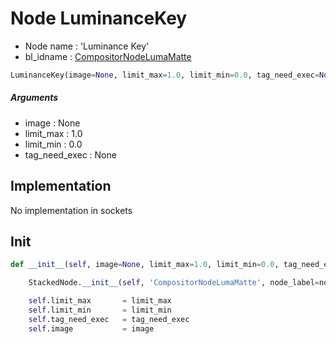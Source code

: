 # Node LuminanceKey

- Node name : 'Luminance Key'
- bl_idname : [CompositorNodeLumaMatte](https://docs.blender.org/api/current/bpy.types.CompositorNodeLumaMatte.html)


``` python
LuminanceKey(image=None, limit_max=1.0, limit_min=0.0, tag_need_exec=None, node_label=None, node_color=None)
```
##### Arguments

- image : None
- limit_max : 1.0
- limit_min : 0.0
- tag_need_exec : None

## Implementation

No implementation in sockets

## Init

``` python
def __init__(self, image=None, limit_max=1.0, limit_min=0.0, tag_need_exec=None, node_label=None, node_color=None):

    StackedNode.__init__(self, 'CompositorNodeLumaMatte', node_label=node_label, node_color=node_color)

    self.limit_max       = limit_max
    self.limit_min       = limit_min
    self.tag_need_exec   = tag_need_exec
    self.image           = image
```
